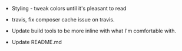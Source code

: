 * Styling - tweak colors until it's pleasant to read

* travis, fix composer cache issue on travis.
* Update build tools to be more inline with what I'm comfortable with.
* Update README.md